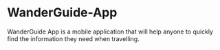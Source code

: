 # WanderGuide-App
WanderGuide App is a mobile application that will help anyone to quickly find the information they need when travelling.
